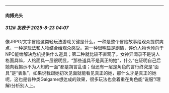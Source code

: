 ﻿
*****

####  肉搏光头  
##### 312#       发表于 2025-8-23 04:07

像JRPG/文字冒险这类轻玩法游戏关键是什么，一种是整个冒险故事给观众提供爽点，一种是玩法和人物结合给观众感受。第一种很明显是剧情，评价人物也倾向于NPC能给解决危机提供什么道具；第二种就比较不直观了。女神异闻录不是说人格面具嘛，人格面具一层很明显，“那些道具不是真正的她”，什么“在证明自己后她向我揭示不为人知的一面”都是胡言乱语；但还有一层是角色的言行终究是“面具”是“表象”，如果说我跟她初次见面就能看见真正的她，那什么才是真正的她呢，这也是各种类Galgame想达成的效果，很多玩法也会着重在角色能“说服”/理解/分析别人上。

